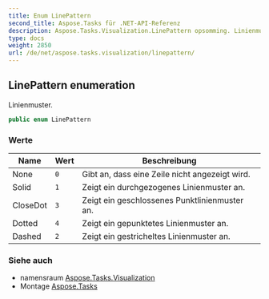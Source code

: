 ```yaml
---
title: Enum LinePattern
second_title: Aspose.Tasks für .NET-API-Referenz
description: Aspose.Tasks.Visualization.LinePattern opsomming. Linienmuster.
type: docs
weight: 2850
url: /de/net/aspose.tasks.visualization/linepattern/
---
```

## LinePattern enumeration

Linienmuster.

```csharp
public enum LinePattern
```

### Werte

| Name | Wert | Beschreibung |
| --- | --- | --- |
| None | `0` | Gibt an, dass eine Zeile nicht angezeigt wird. |
| Solid | `1` | Zeigt ein durchgezogenes Linienmuster an. |
| CloseDot | `3` | Zeigt ein geschlossenes Punktlinienmuster an. |
| Dotted | `4` | Zeigt ein gepunktetes Linienmuster an. |
| Dashed | `2` | Zeigt ein gestricheltes Linienmuster an. |

### Siehe auch

* namensraum [Aspose.Tasks.Visualization](../../aspose.tasks.visualization/)
* Montage [Aspose.Tasks](../../)


